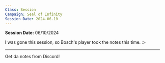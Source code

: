 ```yaml
---
Class: Session
Campaign: Seal of Infinity
Session Date: 2024-06-10
---
```

**Session Date:** 06/10/2024

I was gone this session, so Bosch's player took the notes this time. :>

---

Get da notes from Discord!